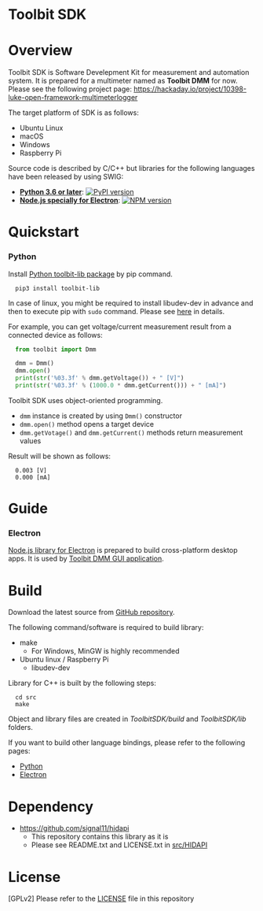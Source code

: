 # Toolbit SDK

# Overview

Toolbit SDK is Software Develepment Kit for measurement and automation system. It is prepared for a multimeter named as **Toolbit DMM** for now. Please see the following project page: https://hackaday.io/project/10398-luke-open-framework-multimeterlogger

The target platform of SDK is as follows:
  * Ubuntu Linux
  * macOS
  * Windows
  * Raspberry Pi

Source code is described by C/C++ but libraries for the following languages have been released by using SWIG:
  * [**Python 3.6 or later**](bindings/python/toolbit-lib/README.md): [![PyPI version](https://badge.fury.io/py/toolbit-lib.svg)](https://badge.fury.io/py/toolbit-lib)
  * [**Node.js specially for Electron**](bindings/electron/README.md): [![NPM version](https://badge.fury.io/js/toolbit-lib.svg)](https://badge.fury.io/js/toolbit-lib)


# Quickstart

### Python

Install [Python toolbit-lib package](https://badge.fury.io/py/toolbit-lib) by pip command.

```shell
  pip3 install toolbit-lib
```

In case of linux, you might be required to install libudev-dev in advance and then to execute pip with `sudo` command. Please see [here](bindings/python/toolbit-lib/README.md) in details.

For example, you can get voltage/current measurement result from a connected device as follows:
```python
  from toolbit import Dmm

  dmm = Dmm()
  dmm.open()
  print(str('%03.3f' % dmm.getVoltage()) + " [V]")
  print(str('%03.3f' % (1000.0 * dmm.getCurrent())) + " [mA]")
```

Toolbit SDK uses object-oriented programming.
  * `dmm` instance is created by using `Dmm()` constructor
  * `dmm.open()` method opens a target device
  * `dmm.getVotage()` and `dmm.getCurrent()` methods return measurement values

Result will be shown as follows:
```shell
  0.003 [V]
  0.000 [mA]
```

# Guide

### Electron

[Node.js library for Electron](bindings/electron/README.md) is prepared to build cross-platform desktop apps. It is used by [Toolbit DMM GUI application](https://github.com/toolbitorg/ToolbitDMM).


# Build

Download the latest source from [GitHub repository](https://github.com/toolbitorg/ToolbitSDK).

The following command/software is required to build library:
  * make
    * For Windows, MinGW is highly recommended
  * Ubuntu linux / Raspberry Pi
    * libudev-dev

Library for C++ is built by the following steps:
```shell
  cd src
  make
```
Object and library files are created in *ToolbitSDK/build* and *ToolbitSDK/lib* folders.


If you want to build other language bindings, please refer to the following pages:
* [Python](bindings/python/toolbit-lib/README.md)
* [Electron](bindings/electron/README.md)


# Dependency
  * https://github.com/signal11/hidapi
    * This repository contains this library as it is
    * Please see README.txt and LICENSE.txt in [src/HIDAPI](src/HIDAPI)


# License

[GPLv2] Please refer to the [LICENSE](LICENSE) file in this repository
